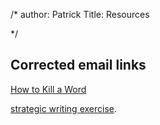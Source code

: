/*
author: Patrick
Title: Resources

*/

## Corrected email links 

[How to Kill a Word](http://www.goodwordsrightorder.com/resources) 

[strategic writing exercise](http://www.goodwordsrightorder.com).

